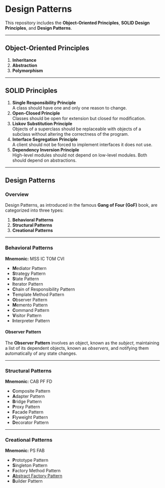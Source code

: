 # Design Patterns

This repository includes the **Object-Oriented Principles**, **SOLID Design Principles**, and **Design Patterns**.

---

## Object-Oriented Principles
1. **Inheritance**  
2. **Abstraction**  
3. **Polymorphism**  

---

## SOLID Principles
1. **Single Responsibility Principle**  
   A class should have one and only one reason to change.  
2. **Open-Closed Principle**  
   Classes should be open for extension but closed for modification.  
3. **Liskov Substitution Principle**  
   Objects of a superclass should be replaceable with objects of a subclass without altering the correctness of the program.  
4. **Interface Segregation Principle**  
   A client should not be forced to implement interfaces it does not use.  
5. **Dependency Inversion Principle**  
   High-level modules should not depend on low-level modules. Both should depend on abstractions.


---

## Design Patterns

### Overview
Design Patterns, as introduced in the famous **Gang of Four (GoF)** book, are categorized into three types:  
1. **Behavioral Patterns**  
2. **Structural Patterns**  
3. **Creational Patterns**  

---

### **Behavioral Patterns**  
**Mnemonic:** MSS IC TOM CVI  

- **M**ediator Pattern  
- **S**trategy Pattern  
- **S**tate Pattern  
- **I**terator Pattern  
- **C**hain of Responsibility Pattern  
- **T**emplate Method Pattern  
- **O**bserver Pattern  
- **M**emento Pattern  
- **C**ommand Pattern  
- **V**isitor Pattern  
- **I**nterpreter Pattern  

#### Observer Pattern
The **Observer Pattern** involves an object, known as the _subject_, maintaining a list of its dependent objects, known as _observers_, and notifying them automatically of any state changes.

---

### **Structural Patterns**  
**Mnemonic:** CAB PF FD  

- **C**omposite Pattern  
- **A**dapter Pattern  
- **B**ridge Pattern  
- **P**roxy Pattern  
- **F**acade Pattern  
- **F**lyweight Pattern  
- **D**ecorator Pattern  

---

### **Creational Patterns**  
**Mnemonic:** PS FAB  

- **P**rototype Pattern  
- **S**ingleton Pattern  
- **F**actory Method Pattern  
- [**A**bstract Factory Pattern](https://github.com/rithikeshsonu/DesignPatterns/tree/main/OopAndDesignPatterns/DesignPatterns/Creational/AbstractFactory)
- **B**uilder Pattern  
